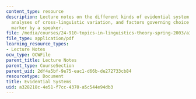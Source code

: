 ```yaml
---
content_type: resource
description: Lecture notes on the different kinds of evidential system, typological
  analyses of cross-linguistic variation, and factors governing choice of evidential
  marker by a speaker.
file: /media/courses/24-910-topics-in-linguistics-theory-spring-2003/a328218c4e51f7cc4370a5c544e94db3_2_evidentials.pdf
file_type: application/pdf
learning_resource_types:
- Lecture Notes
ocw_type: OCWFile
parent_title: Lecture Notes
parent_type: CourseSection
parent_uid: 2df4a5bf-9e75-eac1-d66b-de272733cb84
resourcetype: Document
title: Evidential Systems
uid: a328218c-4e51-f7cc-4370-a5c544e94db3
---
```

